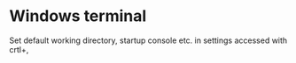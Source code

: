 # Windows terminal

Set default working directory, startup console etc. in settings accessed with crtl+,

